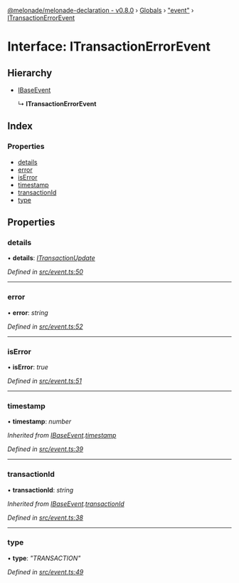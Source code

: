 [@melonade/melonade-declaration - v0.8.0](../README.md) › [Globals](../globals.md) › ["event"](../modules/_event_.md) › [ITransactionErrorEvent](_event_.itransactionerrorevent.md)

# Interface: ITransactionErrorEvent

## Hierarchy

* [IBaseEvent](_event_.ibaseevent.md)

  ↳ **ITransactionErrorEvent**

## Index

### Properties

* [details](_event_.itransactionerrorevent.md#details)
* [error](_event_.itransactionerrorevent.md#error)
* [isError](_event_.itransactionerrorevent.md#iserror)
* [timestamp](_event_.itransactionerrorevent.md#timestamp)
* [transactionId](_event_.itransactionerrorevent.md#transactionid)
* [type](_event_.itransactionerrorevent.md#type)

## Properties

###  details

• **details**: *[ITransactionUpdate](_event_.itransactionupdate.md)*

*Defined in [src/event.ts:50](https://github.com/devit-tel/melonade-declaration/blob/eb487fd/src/event.ts#L50)*

___

###  error

• **error**: *string*

*Defined in [src/event.ts:52](https://github.com/devit-tel/melonade-declaration/blob/eb487fd/src/event.ts#L52)*

___

###  isError

• **isError**: *true*

*Defined in [src/event.ts:51](https://github.com/devit-tel/melonade-declaration/blob/eb487fd/src/event.ts#L51)*

___

###  timestamp

• **timestamp**: *number*

*Inherited from [IBaseEvent](_event_.ibaseevent.md).[timestamp](_event_.ibaseevent.md#timestamp)*

*Defined in [src/event.ts:39](https://github.com/devit-tel/melonade-declaration/blob/eb487fd/src/event.ts#L39)*

___

###  transactionId

• **transactionId**: *string*

*Inherited from [IBaseEvent](_event_.ibaseevent.md).[transactionId](_event_.ibaseevent.md#transactionid)*

*Defined in [src/event.ts:38](https://github.com/devit-tel/melonade-declaration/blob/eb487fd/src/event.ts#L38)*

___

###  type

• **type**: *"TRANSACTION"*

*Defined in [src/event.ts:49](https://github.com/devit-tel/melonade-declaration/blob/eb487fd/src/event.ts#L49)*

